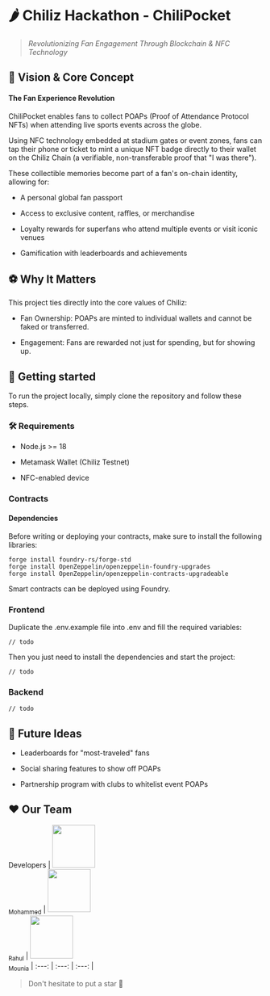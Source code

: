 # 🌶️ Chiliz Hackathon - ChiliPocket

> _Revolutionizing Fan Engagement Through Blockchain & NFC Technology_

## 🎯 Vision & Core Concept
#### The Fan Experience Revolution
ChiliPocket enables fans to collect POAPs (Proof of Attendance Protocol NFTs) when attending live sports events across the globe.

Using NFC technology embedded at stadium gates or event zones, fans can tap their phone or ticket to mint a unique NFT badge directly to their wallet on the Chiliz Chain (a verifiable, non-transferable proof that "I was there").

These collectible memories become part of a fan's on-chain identity, allowing for:

- A personal global fan passport

- Access to exclusive content, raffles, or merchandise

- Loyalty rewards for superfans who attend multiple events or visit iconic venues

- Gamification with leaderboards and achievements

## ⚽ Why It Matters

This project ties directly into the core values of Chiliz:

- Fan Ownership: POAPs are minted to individual wallets and cannot be faked or transferred.

- Engagement: Fans are rewarded not just for spending, but for showing up.


## 🚀 Getting started
To run the project locally, simply clone the repository and follow these steps.

### 🛠 Requirements
- Node.js >= 18

- Metamask Wallet (Chiliz Testnet)

- NFC-enabled device

### Contracts 
#### Dependencies

Before writing or deploying your contracts, make sure to install the following libraries:

```
forge install foundry-rs/forge-std
forge install OpenZeppelin/openzeppelin-foundry-upgrades
forge install OpenZeppelin/openzeppelin-contracts-upgradeable
```

Smart contracts can be deployed using Foundry.

### Frontend

Duplicate the .env.example file into .env and fill the required variables:

```
// todo
```

Then you just need to install the dependencies and start the project:

```
// todo
```

### Backend

```
// todo
```

## 📣 Future Ideas

- Leaderboards for "most-traveled" fans

- Social sharing features to show off POAPs

- Partnership program with clubs to whitelist event POAPs

## ❤️ Our Team 

Developers
| [<img src="https://github.com/Molaryy.png?size=85" width=85><br><sub>Mohammed</sub>](https://github.com/Molaryy) | [<img src="https://github.com/RahulCHANDER25.png?size=85" width=85><br><sub>Rahul</sub>](https://github.com/RahulCHANDER25) | [<img src="https://github.com/moonia.png?size=85" width=85><br><sub>Mounia</sub>](https://github.com/moonia)
| :---: | :---: | :---: |

> Don't hesitate to put a star 🌟